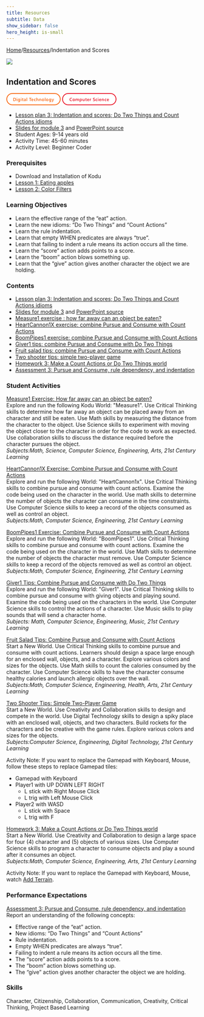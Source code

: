 ```yaml
---
title: Resources
subtitle: Data
show_sidebar: false
hero_height: is-small
---
```


[Home](..)/[Resources](.)/Indentation and Scores

[![](https://www.kodugamelab.com/API/Thumbnail?world=zcdXLuG_5EOxVCKk79m6SA==)](https://worlds.kodugamelab.com/world/zcdXLuG_5EOxVCKk79m6SA==)

## Indentation and Scores
![Digital Technology](dt.png) ![Computer Science](cs.png)

* [Lesson plan 3: Indentation and scores; Do Two Things and Count Actions idioms](https://www.cs.cmu.edu/~dst/Kodu/Curriculum/modules/03/lesson3.pdf)
* [Slides for module 3](https://www.cs.cmu.edu/~dst/Kodu/Curriculum/modules/03/slides3.pdf) and [PowerPoint source](https://www.cs.cmu.edu/~dst/Kodu/Curriculum/modules/03/slides3.pptx)
* Student Ages: 9-14 years old
* Activity Time: 45-60 minutes
* Activity Level: Beginner Coder

### Prerequisites
* Download and Installation of Kodu
* [Lesson 1: Eating apples](eating_apples)
* [Lesson 2: Color Filters](color_filters)

### Learning Objectives
* Learn the effective range of the “eat” action.
* Learn the new idioms: “Do Two Things” and “Count Actions”
* Learn the rule indentation.
* Learn that empty WHEN predicates are always “true”.
* Learn that failing to indent a rule means its action occurs all the time.
* Learn the “score” action adds points to a score.
* Learn the “boom” action blows something up.
* Learn that the “give” action gives another character the object we are holding.

### Contents
* [Lesson plan 3: Indentation and scores; Do Two Things and Count Actions idioms](https://www.cs.cmu.edu/~dst/Kodu/Curriculum/modules/03/lesson3.pdf)
* [Slides for module 3](https://www.cs.cmu.edu/~dst/Kodu/Curriculum/modules/03/slides3.pdf) and [PowerPoint source](https://www.cs.cmu.edu/~dst/Kodu/Curriculum/modules/03/slides3.pptx)
* [Measure1 exercise : how far away can an object be eaten?](https://www.cs.cmu.edu/~dst/Kodu/Curriculum/modules/03/03-measure1.pdf)
* [HeartCannon1X exercise: combine Pursue and Consume with Count Actions](https://www.cs.cmu.edu/~dst/Kodu/Curriculum/modules/03/03-heartcannon1x.pdf)
* [BoomPipes1 exercise: combine Pursue and Consume with Count Actions](https://www.cs.cmu.edu/~dst/Kodu/Curriculum/modules/03/03-boompipes1.pdf)
* [Giver1 tips: combine Pursue and Consume with Do Two Things](https://www.cs.cmu.edu/~dst/Kodu/Curriculum/modules/03/03-giver1-tips.pdf)
* [Fruit salad tips: combine Pursue and Consume with Count Actions](https://www.cs.cmu.edu/~dst/Kodu/Curriculum/modules/03/03-fruitsalad-tips.pdf)
* [Two shooter tips: simple two-player game](https://www.cs.cmu.edu/~dst/Kodu/Curriculum/modules/03/03-twoshooter.pdf)
* [Homework 3: Make a Count Actions or Do Two Things world](https://www.cs.cmu.edu/~dst/Kodu/SouthFayette/hw3.pdf)
* [Assessment 3: Pursue and Consume, rule dependency, and indentation](https://www.cs.cmu.edu/~dst/Kodu/Curriculum/modules/03/questionnaire3.pdf)

### Student Activities
[Measure1 Exercise: How far away can an object be eaten?](https://www.cs.cmu.edu/~dst/Kodu/Curriculum/modules/03/03-measure1.pdf)<br> 
Explore and run the following Kodu World: "Measure1". Use Critical Thinking skills to determine how far away an object can be placed away from an character and still be eaten. Use Math skills by measuring the distance from the character to the object. Use Science skills to experiment with moving the object closer to the character in order for the code to work as expected. Use collaboration skills to discuss the distance required before the character pursues the object.<br>
*Subjects:Math, Science, Computer Science, Engineering, Arts, 21st Century Learning*

[HeartCannon1X Exercise: Combine Pursue and Consume with Count Actions](https://www.cs.cmu.edu/~dst/Kodu/Curriculum/modules/03/03-heartcannon1x.pdf)<br>
Explore and run the following World: "HeartCannon1x". Use Critical Thinking skills to combine pursue and consume with count actions. Examine the code being used on the character in the world. Use math skills to determine the number of objects the character can consume in the time constraints. Use Computer Science skills to keep a record of the objects consumed as well as control an object.<br>
*Subjects:Math, Computer Science, Engineering, 21st Century Learning*

[BoomPipes1 Exercise: Combine Pursue and Consume with Count Actions](https://www.cs.cmu.edu/~dst/Kodu/Curriculum/modules/03/03-boompipes1.pdf)<br>
Explore and run the following World: "BoomPipes1". Use Critical Thinking skills to combine pursue and consume with count actions. Examine the code being used on the character in the world. Use Math skills to determine the number of objects the character must remove. Use Computer Science skills to keep a record of the objects removed as well as control an object.<br> 
*Subjects:Math, Computer Science, Engineering, 21st Century Learning*

[Giver1 Tips: Combine Pursue and Consume with Do Two Things](https://www.cs.cmu.edu/~dst/Kodu/Curriculum/modules/03/03-giver1-tips.pdf)<br>
Explore and run the following World: "Giver1". Use Critical Thinking skills to combine pursue and consume with giving objects and playing sound. Examine the code being used on the characters in the world. Use Computer Science skills to control the actions of a character. Use Music skills to play sounds that will send a character home.<br>
*Subjects: Math, Computer Science, Engineering, Music, 21st Century Learning*

[Fruit Salad Tips: Combine Pursue and Consume with Count Actions](https://www.cs.cmu.edu/~dst/Kodu/Curriculum/modules/03/03-fruitsalad-tips.pdf)<br> 
Start a New World. Use Critical Thinking skills to combine pursue and consume with count actions. Learners should design a space large enough for an enclosed wall, objects, and a character. Explore various colors and sizes for the objects. Use Math skills to count the calories consumed by the character.  Use Computer Science skills to have the character consume healthy calories and launch allergic objects over the wall.<br>
*Subjects:Math, Computer Science, Engineering, Health, Arts, 21st Century Learning*

[Two Shooter Tips: Simple Two-Player Game](https://www.cs.cmu.edu/~dst/Kodu/Curriculum/modules/03/03-twoshooter.pdf)<br>
Start a New World. Use Creativity and Collaboration skills to design and compete in the world. Use Digital Technology skills to design a spiky place with an enclosed wall, objects, and two characters. Build rockets for the characters and be creative with the game rules. Explore various colors and sizes for the objects.<br>
*Subjects:Computer Science, Engineering, Digital Technology, 21st Century Learning*

Activity Note: If you want to replace the Gamepad with Keyboard, Mouse, follow these steps to replace Gamepad tiles:

* Gamepad with Keyboard
* Player1 with UP DOWN LEFT RIGHT 
  * L stick with Right Mouse Click
  * L trig with Left Mouse Click
* Player2 with WASD
  * L stick with Space
  * L trig with F

[Homework 3: Make a Count Actions or Do Two Things world](https://www.cs.cmu.edu/~dst/Kodu/SouthFayette/hw3.pdf)<br>
Start a New World. Use Creativity and Collaboration to design a large space for four (4) character and (5) objects of various sizes. Use Computer Science skills to program a character to consume objects and play a sound after it consumes an object.<br>
*Subjects:Math, Computer Science, Engineering, Arts, 21st Century Learning*

Activity Note: If you want to replace the Gamepad with Keyboard, Mouse, watch [Add Terrain](https://www.youtube.com/watch?v=mvWVnOJpDG4).   

### Performance Expectations
[Assessment 3: Pursue and Consume, rule dependency, and indentation](https://www.cs.cmu.edu/~dst/Kodu/Curriculum/modules/03/questionnaire3.pdf)<br> 
Report an understanding of the following concepts: 

* Effective range of the “eat” action.
* New idioms: “Do Two Things” and “Count Actions”
* Rule indentation.
* Empty WHEN predicates are always “true”.
* Failing to indent a rule means its action occurs all the time.
* The “score” action adds points to a score.
* The “boom” action blows something up.
* The “give” action gives another character the object we are holding. 

### Skills
Character,
Citizenship,
Collaboration,
Communication,
Creativity,
Critical Thinking,
Project Based Learning

    